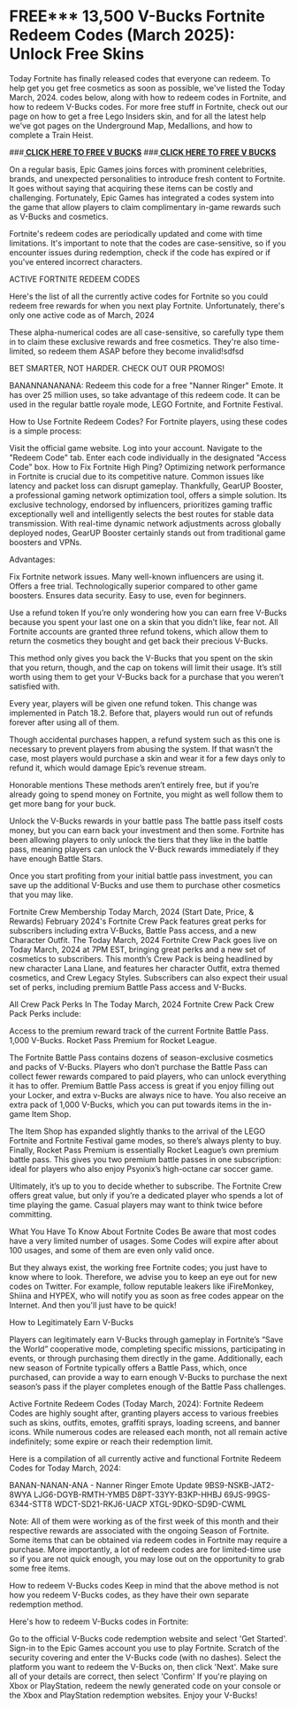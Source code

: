 # FREE*** 13,500 V-Bucks Fortnite Redeem Codes (March 2025): Unlock Free Skins

Today Fortnite has finally released codes that everyone can redeem. To help get you get free cosmetics as soon as possible, we've listed the Today March, 2024. codes below, along with how to redeem codes in Fortnite, and how to redeem V-Bucks codes. For more free stuff in Fortnite, check out our page on how to get a free Lego Insiders skin, and for all the latest help we've got pages on the Underground Map, Medallions, and how to complete a Train Heist.

###**[ CLICK HERE TO FREE V BUCKS](https://appbitly.com/vvagsha)** 
###**[ CLICK HERE TO FREE V BUCKS](https://appbitly.com/vvagsha)** 


On a regular basis, Epic Games joins forces with prominent celebrities, brands, and unexpected personalities to introduce fresh content to Fortnite. It goes without saying that acquiring these items can be costly and challenging. Fortunately, Epic Games has integrated a codes system into the game that allow players to claim complimentary in-game rewards such as V-Bucks and cosmetics.

Fortnite's redeem codes are periodically updated and come with time limitations. It's important to note that the codes are case-sensitive, so if you encounter issues during redemption, check if the code has expired or if you've entered incorrect characters.

ACTIVE FORTNITE REDEEM CODES

Here's the list of all the currently active codes for Fortnite so you could redeem free rewards for when you next play Fortnite. Unfortunately, there's only one active code as of March, 2024

These alpha-numerical codes are all case-sensitive, so carefully type them in to claim these exclusive rewards and free cosmetics. They're also time-limited, so redeem them ASAP before they become invalid!sdfsd

BET SMARTER, NOT HARDER. CHECK OUT OUR PROMOS!

BANANNANANANA: Redeem this code for a free "Nanner Ringer" Emote. It has over 25 million uses, so take advantage of this redeem code. It can be used in the regular battle royale mode, LEGO Fortnite, and Fortnite Festival.


How to Use Fortnite Redeem Codes?
For Fortnite players, using these codes is a simple process:

Visit the official game website.
Log into your account.
Navigate to the "Redeem Code" tab.
Enter each code individually in the designated "Access Code" box.
How to Fix Fortnite High Ping?
Optimizing network performance in Fortnite is crucial due to its competitive nature. Common issues like latency and packet loss can disrupt gameplay. Thankfully, GearUP Booster, a professional gaming network optimization tool, offers a simple solution. Its exclusive technology, endorsed by influencers, prioritizes gaming traffic exceptionally well and intelligently selects the best routes for stable data transmission. With real-time dynamic network adjustments across globally deployed nodes, GearUP Booster certainly stands out from traditional game boosters and VPNs.

Advantages:

Fix Fortnite network issues.
Many well-known influencers are using it.
Offers a free trial.
Technologically superior compared to other game boosters.
Ensures data security.
Easy to use, even for beginners.


Use a refund token
If you’re only wondering how you can earn free V-Bucks because you spent your last one on a skin that you didn’t like, fear not. All Fortnite accounts are granted three refund tokens, which allow them to return the cosmetics they bought and get back their precious V-Bucks.

This method only gives you back the V-Bucks that you spent on the skin that you return, though, and the cap on tokens will limit their usage. It’s still worth using them to get your V-Bucks back for a purchase that you weren’t satisfied with.

Every year, players will be given one refund token. This change was implemented in Patch 18.2. Before that, players would run out of refunds forever after using all of them.

Though accidental purchases happen, a refund system such as this one is necessary to prevent players from abusing the system. If that wasn’t the case, most players would purchase a skin and wear it for a few days only to refund it, which would damage Epic’s revenue stream.

Honorable mentions
These methods aren’t entirely free, but if you’re already going to spend money on Fortnite, you might as well follow them to get more bang for your buck.

Unlock the V-Bucks rewards in your battle pass
The battle pass itself costs money, but you can earn back your investment and then some. Fortnite has been allowing players to only unlock the tiers that they like in the battle pass, meaning players can unlock the V-Buck rewards immediately if they have enough Battle Stars.

Once you start profiting from your initial battle pass investment, you can save up the additional V-Bucks and use them to purchase other cosmetics that you may like.

Fortnite Crew Membership Today March, 2024 (Start Date, Price, & Rewards)
February 2024's Fortnite Crew Pack features great perks for subscribers including extra V-Bucks, Battle Pass access, and a new Character Outfit. The Today March, 2024 Fortnite Crew Pack goes live on Today March, 2024 at 7PM EST, bringing great perks and a new set of cosmetics to subscribers. This month’s Crew Pack is being headlined by new character Lana Llane, and features her character Outfit, extra themed cosmetics, and Crew Legacy Styles. Subscribers can also expect their usual set of perks, including premium Battle Pass access and V-Bucks.

All Crew Pack Perks In The Today March, 2024 Fortnite Crew Pack
Crew Pack Perks include:

Access to the premium reward track of the current Fortnite Battle Pass.
1,000 V-Bucks.
Rocket Pass Premium for Rocket League.

The Fortnite Battle Pass contains dozens of season-exclusive cosmetics and packs of V-Bucks. Players who don’t purchase the Battle Pass can collect fewer rewards compared to paid players, who can unlock everything it has to offer. Premium Battle Pass access is great if you enjoy filling out your Locker, and extra v-Bucks are always nice to have. You also receive an extra pack of 1,000 V-Bucks, which you can put towards items in the in-game Item Shop.

The Item Shop has expanded slightly thanks to the arrival of the LEGO Fortnite and Fortnite Festival game modes, so there’s always plenty to buy. Finally, Rocket Pass Premium is essentially Rocket League’s own premium battle pass. This gives you two premium battle passes in one subscription: ideal for players who also enjoy Psyonix’s high-octane car soccer game.

Ultimately, it’s up to you to decide whether to subscribe. The Fortnite Crew offers great value, but only if you’re a dedicated player who spends a lot of time playing the game. Casual players may want to think twice before committing.

What You Have To Know About Fortnite Codes
Be aware that most codes have a very limited number of usages. Some Codes will expire after about 100 usages, and some of them are even only valid once.

But they always exist, the working free Fortnite codes; you just have to know where to look. Therefore, we advise you to keep an eye out for new codes on Twitter. For example, follow reputable leakers like iFireMonkey, Shiina and HYPEX, who will notify you as soon as free codes appear on the Internet. And then you'll just have to be quick!

How to Legitimately Earn V-Bucks

Players can legitimately earn V-Bucks through gameplay in Fortnite’s “Save the World” cooperative mode, completing specific missions, participating in events, or through purchasing them directly in the game. Additionally, each new season of Fortnite typically offers a Battle Pass, which, once purchased, can provide a way to earn enough V-Bucks to purchase the next season’s pass if the player completes enough of the Battle Pass challenges.

Active Fortnite Redeem Codes (Today March, 2024):
Fortnite Redeem Codes are highly sought after, granting players access to various freebies such as skins, outfits, emotes, graffiti sprays, loading screens, and banner icons. While numerous codes are released each month, not all remain active indefinitely; some expire or reach their redemption limit.

Here is a compilation of all currently active and functional Fortnite Redeem Codes for Today March, 2024:

BANAN-NANAN-ANA - Nanner Ringer Emote Update
9BS9-NSKB-JAT2-8WYA
LJG6-DGYB-RMTH-YMB5
D8PT-33YY-B3KP-HHBJ
69JS-99GS-6344-STT8
WDCT-SD21-RKJ6-UACP
XTGL-9DKO-SD9D-CWML

Note: All of them were working as of the first week of this month and their respective rewards are associated with the ongoing Season of Fortnite. Some items that can be obtained via redeem codes in Fortnite may require a purchase. More importantly, a lot of redeem codes are for limited-time use so if you are not quick enough, you may lose out on the opportunity to grab some free items.

How to redeem V-Bucks codes
Keep in mind that the above method is not how you redeem V-Bucks codes, as they have their own separate redemption method.

Here's how to redeem V-Bucks codes in Fortnite:


Go to the official V-Bucks code redemption website and select 'Get Started'.
Sign-in to the Epic Games account you use to play Fortnite.
Scratch of the security covering and enter the V-Bucks code (with no dashes).
Select the platform you want to redeem the V-Bucks on, then click 'Next'.
Make sure all of your details are correct, then select 'Confirm'
If you're playing on Xbox or PlayStation, redeem the newly generated code on your console or the Xbox and PlayStation redemption websites.
Enjoy your V-Bucks!
